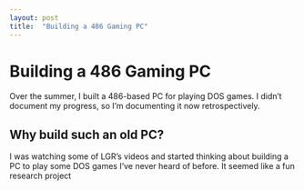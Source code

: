 ```yaml
---
layout: post
title:  "Building a 486 Gaming PC"
---
```


# Building a 486 Gaming PC
Over the summer, I built a 486-based PC for playing DOS games. I didn’t document my progress, so I’m documenting it now retrospectively.
## Why build such an old PC?
I was watching some of LGR’s videos and started thinking about building a PC to play some DOS games I’ve never heard of before. It seemed like a fun research project 